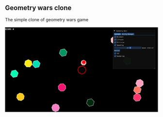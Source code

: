 ## Geometry wars clone
The simple clone of geometry wars game
<br/><br/>
![preview](preview/geo-clone-pic.png)